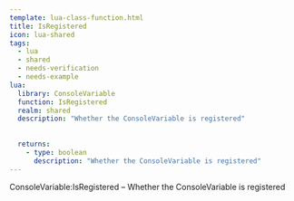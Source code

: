 ```yaml
---
template: lua-class-function.html
title: IsRegistered
icon: lua-shared
tags:
  - lua
  - shared
  - needs-verification
  - needs-example
lua:
  library: ConsoleVariable
  function: IsRegistered
  realm: shared
  description: "Whether the ConsoleVariable is registered"
  
  
  returns:
    - type: boolean
      description: "Whether the ConsoleVariable is registered"
---
```


<div class="lua__search__keywords">
ConsoleVariable:IsRegistered &#x2013; Whether the ConsoleVariable is registered
</div>
